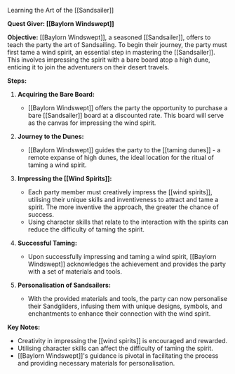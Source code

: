 Learning the Art of the [[Sandsailer]]

**Quest Giver: [[Baylorn Windswept]]**

**Objective:**
[[Baylorn Windswept]], a seasoned [[Sandsailer]], offers to teach the party the art of Sandsailing. To begin their journey, the party must first tame a wind spirit, an essential step in mastering the [[Sandsailer]]. This involves impressing the spirit with a bare board atop a high dune, enticing it to join the adventurers on their desert travels.

**Steps:**

1. **Acquiring the Bare Board:**
   - [[Baylorn Windswept]] offers the party the opportunity to purchase a bare [[Sandsailer]] board at a discounted rate. This board will serve as the canvas for impressing the wind spirit.

2. **Journey to the Dunes:**
   - [[Baylorn Windswept]] guides the party to the [[taming dunes]] - a remote expanse of high dunes, the ideal location for the ritual of taming a wind spirit.

3. **Impressing the [[Wind Spirits]]:**
   - Each party member must creatively impress the [[wind spirits]], utilising their unique skills and inventiveness to attract and tame a spirit. The more inventive the approach, the greater the chance of success.
   - Using character skills that relate to the interaction with the spirits can reduce the difficulty of taming the spirit.

4. **Successful Taming:**
   - Upon successfully impressing and taming a wind spirit, [[Baylorn Windswept]] acknowledges the achievement and provides the party with a set of materials and tools.
   
5. **Personalisation of Sandsailers:**
   - With the provided materials and tools, the party can now personalise their Sandgliders, infusing them with unique designs, symbols, and enchantments to enhance their connection with the wind spirit.

**Key Notes:**
- Creativity in impressing the [[wind spirits]] is encouraged and rewarded.
- Utilising character skills can affect the difficulty of taming the spirit.
- [[Baylorn Windswept]]'s guidance is pivotal in facilitating the process and providing necessary materials for personalisation.